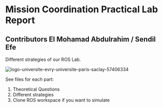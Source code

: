 # Mission Coordination Practical Lab Report

## Contributors El Mohamad Abdulrahim / Sendil Efe
Different strategies of our ROS Lab.

![logo-universite-evry-universite-paris-saclay-57406334](https://user-images.githubusercontent.com/34871301/211213501-bc764bb5-d8f4-4f0c-ada0-e8c1affcc707.jpeg)

See files for each part:

  1. Theoretical Questions
  2. Different strategies
  3. Clone ROS workspace if you want to simulate

